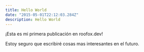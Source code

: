 ```yaml
---
title: Hello World
date: "2015-05-01T22:12:03.284Z"
description: Hello World
---
```


¡Esta es mi primera publicación en roofox.dev!

Estoy seguro que escribiré cosas mas interesantes en el futuro.

